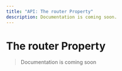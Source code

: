 ```yaml
---
title: "API: The router Property"
description: Documentation is coming soon.
---
```


# The router Property

> Documentation is coming soon
